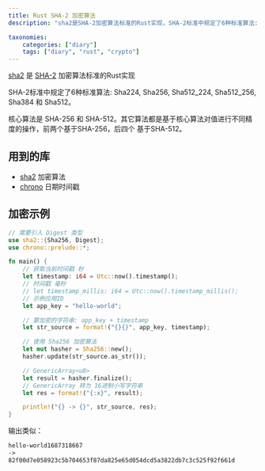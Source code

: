 ```yaml
---
title: Rust SHA-2 加密算法
description: "sha2是SHA-2加密算法标准的Rust实现，SHA-2标准中规定了6种标准算法: Sha224, Sha256, Sha512_224, Sha512_256, Sha384 和 Sha512"

taxonomies:
    categories: ["diary"]
    tags: ["diary", "rust", "crypto"]
---
```


[sha2](//docs.rs/sha2/) 是 [SHA-2](https://en.wikipedia.org/wiki/SHA-2) 加密算法标准的Rust实现

SHA-2标准中规定了6种标准算法: Sha224, Sha256, Sha512_224, Sha512_256, Sha384 和 Sha512。

核心算法是 SHA-256 和 SHA-512。其它算法都是基于核心算法对值进行不同精度的操作，前两个基于SHA-256，后四个
基于SHA-512。

## 用到的库

* [sha2](//docs.rs/sha2) 加密算法
* [chrono](//docs.rs/chrono) 日期时间戳

## 加密示例

```rust
// 需要引入 Digest 类型
use sha2::{Sha256, Digest};
use chrono::prelude::*;

fn main() {
    // 获取当前时间戳 秒
    let timestamp: i64 = Utc::now().timestamp();
    // 时间戳 毫秒
    // let timestamp_millis: i64 = Utc::now().timestamp_millis();
    // 示例应用ID
    let app_key = "hello-world";

    // 要加密的字符串: app_key + timestamp
    let str_source = format!("{}{}", app_key, timestamp);

    // 使用 Sha256 加密算法
    let mut hasher = Sha256::new();
    hasher.update(str_source.as_str());

    // GenericArray<u8>
    let result = hasher.finalize();
    // GenericArray 转为 16进制小写字符串
    let res = format!("{:x}", result);

    println!("{} -> {}", str_source, res);
}
```

输出类似：

```txt
hello-world1687318667
->
82f00d7e058923c5b704653f87da825e65d054dcd5a3822db7c3c525f92f661d
```

